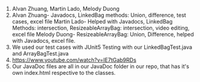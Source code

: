 1. Alvan Zhuang, Martin Lado, Melody Duong
2. Alvan Zhuang- Javadocs, LinkedBag methods: Union, difference, test cases, excel file
   Martin Lado- Helped with Javadocs, LinkedBag Methods: intersection, ResizeableArrayBag: intersection, video editing, excel file
   Melody Duong- ResizeableArrayBag: Union, Difference, helped with Javadocs, excel file.
3. We used our test cases with JUnit5 Testing with our LinkedBagTest.java and ArrayBagTest.java
4. https://www.youtube.com/watch?v=IE7tGab9RDs
5. Our JavaDoc files are all in our JavaDoc folder in our repo, that has it's own index.html respective to the classes.
